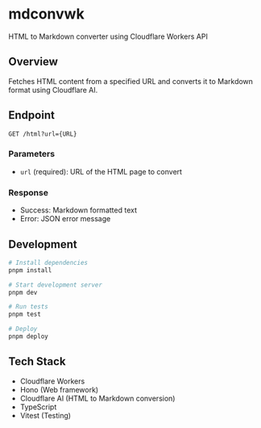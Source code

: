 # mdconvwk

HTML to Markdown converter using Cloudflare Workers API

## Overview

Fetches HTML content from a specified URL and converts it to Markdown format using Cloudflare AI.

## Endpoint

```
GET /html?url={URL}
```

### Parameters

- `url` (required): URL of the HTML page to convert

### Response

- Success: Markdown formatted text
- Error: JSON error message

## Development

```bash
# Install dependencies
pnpm install

# Start development server
pnpm dev

# Run tests
pnpm test

# Deploy
pnpm deploy
```

## Tech Stack

- Cloudflare Workers
- Hono (Web framework)
- Cloudflare AI (HTML to Markdown conversion)
- TypeScript
- Vitest (Testing)
